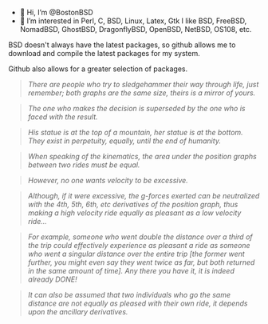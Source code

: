 - 👋 Hi, I’m @BostonBSD
- 👀 I’m interested in Perl, C, BSD, Linux, Latex, Gtk
I like BSD, FreeBSD, NomadBSD, GhostBSD, DragonflyBSD, OpenBSD, NetBSD, OS108, etc.

BSD doesn't always have the latest packages, so github allows me to download and compile the latest
packages for my system.

Github also allows for a greater selection of packages.

> *There are people who try to sledgehammer their way through life, just remember; 
> both graphs are the same size, theirs is a mirror of yours.*

>*The one who makes the decision is superseded by the one who is faced with the result.*

>*His statue is at the top of a mountain, her statue is at the bottom.
They exist in perpetuity, equally, until the end of humanity.*

>*When speaking of the kinematics, the area under the position graphs between two rides must be equal.*

>*However, no one wants velocity to be excessive.*

>*Although, if it were excessive, the g-forces exerted can be neutralized with the 4th, 5th, 6th, etc derivatives of the position graph, thus making a high velocity ride equally as pleasant as a low velocity ride...*

>*For example, someone who went double the distance over a third of the trip could effectively experience as pleasant a ride as someone who went a singular distance over the entire trip [the former went further, you might even say they went twice as far, but both returned in the same amount of time].  Any there you have it, it is indeed already DONE!*

>*It can also be assumed that two individuals who go the same distance are not equally as pleased with their own ride, it depends upon the ancillary derivatives.*
<!---
BostonBSD/BostonBSD is a ✨ special ✨ repository because its `README.md` (this file) appears on your GitHub profile.
You can click the Preview link to take a look at your changes.
--->
